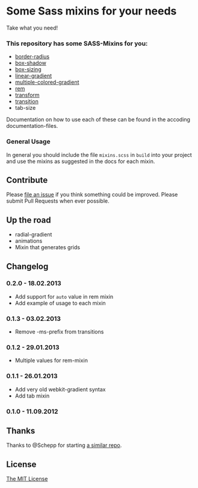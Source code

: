# Some Sass mixins for your needs

Take what you need!

### This repository has some SASS-Mixins for you:

* [border-radius](docs/border-radius.md)
* [box-shadow](docs/box-shadow.md)
* [box-sizing](docs/box-sizing.md)
* [linear-gradient](docs/linear-gradient.md)
* [multiple-colored-gradient](docs/multiple-colored-gradient.md)
* [rem](docs/rem.md)
* [transform](docs/transform.md)
* [transition](docs/transition.md)
* tab-size

Documentation on how to use each of these can be found in the accoding
documentation-files.

### General Usage

In general you should include the file `mixins.scss` in `build` into your
project and use the mixins as suggested in the docs for each mixin.

## Contribute

Please [file an issue](issues) if you think something could be improved. Please
submit Pull Requests when ever possible.

## Up the road

* radial-gradient
* animations
* Mixin that generates grids


## Changelog

### 0.2.0 - 18.02.2013
* Add support for `auto` value in rem mixin
* Add example of usage to each mixin

### 0.1.3 - 03.02.2013
* Remove -ms-prefix from transitions

### 0.1.2 - 29.01.2013
* Multiple values for rem-mixin

### 0.1.1 - 26.01.2013
* Add very old webkit-gradient syntax
* Add tab mixin

### 0.1.0 - 11.09.2012


## Thanks

Thanks to @Schepp for starting [a similar repo](https://github.com/Schepp/SASS-Mixins).

## License

[The MIT License](LICENSE.md)
